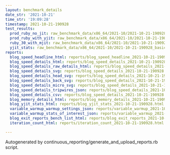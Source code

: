 ```yaml
---
layout: benchmark_details
date_str: '2021-10-21'
time_str: '19:09:28'
timestamp: 2021-10-21-190928
test_results:
  prod_ruby_no_jit: raw_benchmark_data/x86_64/2021-10/2021-10-21-190928_basic_benchmark_prod_ruby_no_jit.json
  prod_ruby_with_yjit: raw_benchmark_data/x86_64/2021-10/2021-10-21-190928_basic_benchmark_prod_ruby_with_yjit.json
  ruby_30_with_mjit: raw_benchmark_data/x86_64/2021-10/2021-10-21-190928_basic_benchmark_ruby_30_with_mjit.json
  yjit_stats: raw_benchmark_data/x86_64/2021-10/2021-10-21-190928_basic_benchmark_yjit_stats.json
reports:
  blog_speed_headline_html: reports/blog_speed_headline_2021-10-21-190928.html
  blog_speed_details_html: reports/blog_speed_details_2021-10-21-190928.html
  blog_speed_details_raw_details_html: reports/blog_speed_details_2021-10-21-190928.raw_details.html
  blog_speed_details_svg: reports/blog_speed_details_2021-10-21-190928.svg
  blog_speed_details_head_svg: reports/blog_speed_details_2021-10-21-190928.head.svg
  blog_speed_details_back_svg: reports/blog_speed_details_2021-10-21-190928.back.svg
  blog_speed_details_micro_svg: reports/blog_speed_details_2021-10-21-190928.micro.svg
  blog_speed_details_tripwires_json: reports/blog_speed_details_2021-10-21-190928.tripwires.json
  blog_speed_details_csv: reports/blog_speed_details_2021-10-21-190928.csv
  blog_memory_details_html: reports/blog_memory_details_2021-10-21-190928.html
  blog_yjit_stats_html: reports/blog_yjit_stats_2021-10-21-190928.html
  variable_warmup_warmup_settings_json: reports/variable_warmup_2021-10-21-190928.warmup_settings.json
  variable_warmup_stats_of_interest_json: reports/variable_warmup_2021-10-21-190928.stats_of_interest.json
  blog_exit_reports_bench_list_html: reports/blog_exit_reports_2021-10-21-190928.bench_list.html
  iteration_count_html: reports/iteration_count_2021-10-21-190928.html

---
```

Autogenerated by continuous_reporting/generate_and_upload_reports.rb script.
